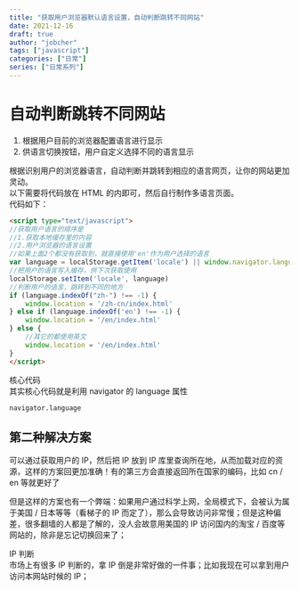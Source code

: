 ```yaml
---
title: "获取用户浏览器默认语言设置，自动判断跳转不同网站"
date: 2021-12-16
draft: true
author: "jobcher"
tags: ["javascript"]
categories: ["日常"]
series: ["日常系列"]
---
```

# 自动判断跳转不同网站

1. 根据用户目前的浏览器配置语言进行显示
2. 供语言切换按钮，用户自定义选择不同的语言显示

根据识别用户的浏览器语言，自动判断并跳转到相应的语言网页，让你的网站更加灵动。  
以下需要将代码放在 HTML 的内即可，然后自行制作多语言页面。  
代码如下：  
```html
<script type="text/javascript">
//获取用户语言的顺序是
//1.获取本地缓存里的内容
//2.用户浏览器的语言设置
//如果上面2个都没有获取到，就直接使用'en'作为用户选择的语言
var language = localStorage.getItem('locale') || window.navigator.language.toLowerCase() || 'en'
//把用户的语言写入缓存，供下次获取使用
localStorage.setItem('locale', language)
//判断用户的语言，跳转到不同的地方
if (language.indexOf("zh-") !== -1) {
    window.location = '/zh-cn/index.html'
} else if (language.indexOf('en') !== -1) {
    window.location = '/en/index.html'
} else {
    //其它的都使用英文
    window.location = '/en/index.html'
}
</script>
```
核心代码  
其实核心代码就是利用 navigator 的 language 属性  
```code
navigator.language
```
## 第二种解决方案
可以通过获取用户的 IP，然后把 IP 放到 IP 库里查询所在地，从而加载对应的资源，这样的方案回更加准确！有的第三方会直接返回所在国家的编码，比如 cn / en 等就更好了  
  
但是这样的方案也有一个弊端：如果用户通过科学上网，全局模式下，会被认为属于美国 / 日本等等（看梯子的 IP 而定了），那么会导致访问非常慢；但是这种偏差，很多翻墙的人都是了解的，没人会故意用美国的 IP 访问国内的淘宝 / 百度等网站的，除非是忘记切换回来了；  
  
IP 判断  
市场上有很多 IP 判断的，拿 IP 倒是非常好做的一件事；比如我现在可以拿到用户访问本网站时候的 IP；  